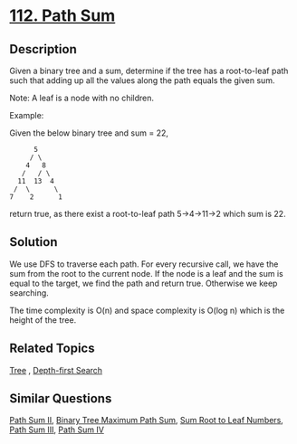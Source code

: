 # [112. Path Sum](https://leetcode.com/problems/path-sum)

## Description

Given a binary tree and a sum, determine if the tree has a root-to-leaf path such that adding up all the values along the path equals the given sum.

Note: A leaf is a node with no children.

Example:

Given the below binary tree and sum = 22,

```
      5
     / \
    4   8
   /   / \
  11  13  4
 /  \      \
7    2      1
```

return true, as there exist a root-to-leaf path 5->4->11->2 which sum is 22.

## Solution

We use DFS to traverse each path. For every recursive call, we have the sum from the root to the current node. If the node is a leaf and the sum is equal to the target, we find the path and return true. Otherwise we keep searching.

The time complexity is O(n) and space complexity is O(log n) which is the height of the tree.

## Related Topics

[Tree](https://leetcode.com/tag/tree/) , [Depth-first Search](https://leetcode.com/tag/depth-first-search/) 

## Similar Questions

[Path Sum II](https://leetcode.com/problems/path-sum-ii/), [Binary Tree Maximum Path Sum](https://leetcode.com/problems/binary-tree-maximum-path-sum/), [Sum Root to Leaf Numbers](https://leetcode.com/problems/sum-root-to-leaf-numbers/), [Path Sum III](https://leetcode.com/problems/path-sum-iii/), [Path Sum IV](https://leetcode.com/problems/path-sum-iv/)
